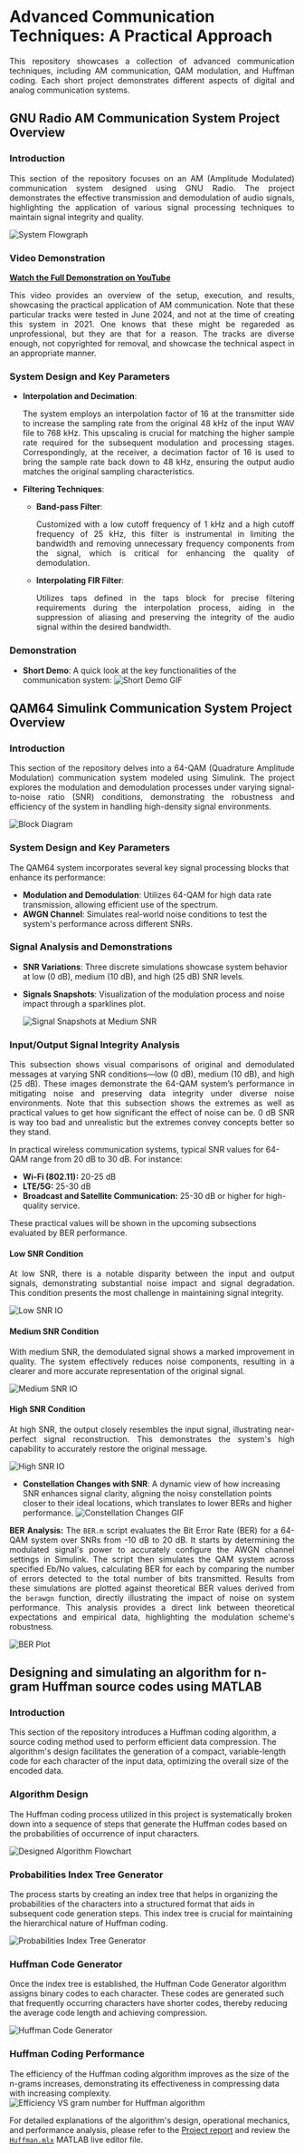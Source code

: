 # Advanced Communication Techniques: A Practical Approach
<p align="justify">This repository showcases a collection of advanced communication techniques, including AM communication, QAM modulation, and Huffman coding. Each short project demonstrates different aspects of digital and analog communication systems.
</p>

## GNU Radio AM Communication System Project Overview
### Introduction
<p align="justify">
This section of the repository focuses on an AM (Amplitude Modulated) communication system designed using GNU Radio. The project demonstrates the effective transmission and demodulation of audio signals, highlighting the application of various signal processing techniques to maintain signal integrity and quality.
</p>

![System Flowgraph](https://github.com/HashemRawashdeh/Advanced-Communication-Techniques--A-Practical-Approach/blob/main/AM_GNU%20Radio/SystemFlowgraph.png)
### Video Demonstration
**[Watch the Full Demonstration on YouTube](https://www.youtube.com/watch?v=IMwchtWIwZs)** <p align="justify">This video provides an overview of the setup, execution, and results, showcasing the practical application of AM communication. Note that these particular tracks were tested in June 2024, and not at the time of creating this system in 2021. One knows that these might be regareded as unprofessional, but they are that for a reason. The tracks are diverse enough, not copyrighted for removal, and showcase the technical aspect in an appropriate manner. </p>

### System Design and Key Parameters
- **Interpolation and Decimation**: <p align="justify">The system employs an interpolation factor of 16 at the transmitter side to increase the sampling rate from the original 48 kHz of the input WAV file to 768 kHz. This upscaling is crucial for matching the higher sample rate required for the subsequent modulation and processing stages. Correspondingly, at the receiver, a decimation factor of 16 is used to bring the sample rate back down to 48 kHz, ensuring the output audio matches the original sampling characteristics.</p>

- **Filtering Techniques**: 
  - **Band-pass Filter**: <p align="justify">Customized with a low cutoff frequency of 1 kHz and a high cutoff frequency of 25 kHz, this filter is instrumental in limiting the bandwidth and removing unnecessary frequency components from the signal, which is critical for enhancing the quality of demodulation.</p>
  - **Interpolating FIR Filter**: <p align="justify">Utilizes taps defined in the taps block for precise filtering requirements during the interpolation process, aiding in the suppression of aliasing and preserving the integrity of the audio signal within the desired bandwidth.</p>

### Demonstration
- **Short Demo**: A quick look at the key functionalities of the communication system:
  ![Short Demo GIF](https://github.com/HashemRawashdeh/Advanced-Communication-Techniques--A-Practical-Approach/blob/main/AM_GNU%20Radio/ShortestPossibleDemo.gif)
## QAM64 Simulink Communication System Project Overview

### Introduction
<p align="justify">
This section of the repository delves into a 64-QAM (Quadrature Amplitude Modulation) communication system modeled using Simulink. The project explores the modulation and demodulation processes under varying signal-to-noise ratio (SNR) conditions, demonstrating the robustness and efficiency of the system in handling high-density signal environments.
</p>

![Block Diagram](https://github.com/HashemRawashdeh/Advanced-Communication-Techniques--A-Practical-Approach/blob/main/QAM64_Simulink/BlockDiagram.png)

### System Design and Key Parameters
The QAM64 system incorporates several key signal processing blocks that enhance its performance:
- **Modulation and Demodulation**: Utilizes 64-QAM for high data rate transmission, allowing efficient use of the spectrum.
- **AWGN Channel**: Simulates real-world noise conditions to test the system's performance across different SNRs.

### Signal Analysis and Demonstrations
- **SNR Variations**: Three discrete simulations showcase system behavior at low (0 dB), medium (10 dB), and high (25 dB) SNR levels.
- **Signals Snapshots**: Visualization of the modulation process and noise impact through a sparklines plot.

  ![Signal Snapshots at Medium SNR](https://github.com/HashemRawashdeh/Advanced-Communication-Techniques--A-Practical-Approach/blob/main/QAM64_Simulink/SignalsMediumSNR.png)
### Input/Output Signal Integrity Analysis
<p align="justify">This subsection shows visual comparisons of original and demodulated messages at varying SNR conditions—low (0 dB), medium (10 dB), and high (25 dB). These images demonstrate the 64-QAM system’s performance in mitigating noise and preserving data integrity under diverse noise environments. Note that this subsection shows the extremes as well as practical values to get how significant the effect of noise can be. 0 dB SNR is way too bad and unrealistic but the extremes convey concepts better so they stand. 

In practical wireless communication systems, typical SNR values for 64-QAM range from 20 dB to 30 dB. For instance:
- **Wi-Fi (802.11):** 20-25 dB
- **LTE/5G:** 25-30 dB
- **Broadcast and Satellite Communication:** 25-30 dB or higher for high-quality service.

These practical values will be shown in the upcoming subsections evaluated by BER performance.</p>


#### Low SNR Condition
<p style="text-align: justify;">
At low SNR, there is a notable disparity between the input and output signals, demonstrating substantial noise impact and signal degradation. This condition presents the most challenge in maintaining signal integrity.
</p>

![Low SNR IO](https://github.com/HashemRawashdeh/Advanced-Communication-Techniques--A-Practical-Approach/blob/main/QAM64_Simulink/IOlowSNR.png)

#### Medium SNR Condition
<p style="text-align: justify;">
With medium SNR, the demodulated signal shows a marked improvement in quality. The system effectively reduces noise components, resulting in a clearer and more accurate representation of the original signal.
</p>

![Medium SNR IO](https://github.com/HashemRawashdeh/Advanced-Communication-Techniques--A-Practical-Approach/blob/main/QAM64_Simulink/IOmediumSNR.png)

#### High SNR Condition
<p style="text-align: justify;">
At high SNR, the output closely resembles the input signal, illustrating near-perfect signal reconstruction. This demonstrates the system's high capability to accurately restore the original message.
</p>

![High SNR IO](https://github.com/HashemRawashdeh/Advanced-Communication-Techniques--A-Practical-Approach/blob/main/QAM64_Simulink/IOhighSNR.png)

- **Constellation Changes with SNR**: A dynamic view of how increasing SNR enhances signal clarity, aligning the noisy constellation points closer to their ideal locations, which translates to lower BERs and higher performance.
  ![Constellation Changes GIF](https://github.com/HashemRawashdeh/Advanced-Communication-Techniques--A-Practical-Approach/blob/main/QAM64_Simulink/ConstellationChange.gif)

<p align="justify">
  <strong>BER Analysis:</strong> The <code>BER.m</code> script evaluates the Bit Error Rate (BER) for a 64-QAM system over SNRs from -10 dB to 20 dB. It starts by determining the modulated signal's power to accurately configure the AWGN channel settings in Simulink. The script then simulates the QAM system across specified Eb/No values, calculating BER for each by comparing the number of errors detected to the total number of bits transmitted. Results from these simulations are plotted against theoretical BER values derived from the <code>berawgn</code> function, directly illustrating the impact of noise on system performance. This analysis provides a direct link between theoretical expectations and empirical data, highlighting the modulation scheme's robustness.
</p>

  ![BER Plot](https://github.com/HashemRawashdeh/Advanced-Communication-Techniques--A-Practical-Approach/blob/main/QAM64_Simulink/BER.png)

## Designing and simulating an algorithm for n-gram Huffman source codes using MATLAB

### Introduction
This section of the repository introduces a Huffman coding algorithm, a source coding method used to perform efficient data compression. The algorithm's design facilitates the generation of a compact, variable-length code for each character of the input data, optimizing the overall size of the encoded data.

### Algorithm Design
The Huffman coding process utilized in this project is systematically broken down into a sequence of steps that generate the Huffman codes based on the probabilities of occurrence of input characters.

![Designed Algorithm Flowchart](https://github.com/HashemRawashdeh/Advanced-Communication-Techniques--A-Practical-Approach/blob/main/Huffman/DesignedAlgorithm.png)

### Probabilities Index Tree Generator
The process starts by creating an index tree that helps in organizing the probabilities of the characters into a structured format that aids in subsequent code generation steps. This index tree is crucial for maintaining the hierarchical nature of Huffman coding.

![Probabilities Index Tree Generator](https://github.com/HashemRawashdeh/Advanced-Communication-Techniques--A-Practical-Approach/blob/main/Huffman/IndexTreeGenerator.png)

### Huffman Code Generator
Once the index tree is established, the Huffman Code Generator algorithm assigns binary codes to each character. These codes are generated such that frequently occurring characters have shorter codes, thereby reducing the average code length and achieving compression.

![Huffman Code Generator](https://github.com/HashemRawashdeh/Advanced-Communication-Techniques--A-Practical-Approach/blob/main/Huffman/HuffmanCodeGenerator.png)

### Huffman Coding Performance
The efficiency of the Huffman coding algorithm improves as the size of the n-grams increases, demonstrating its effectiveness in compressing data with increasing complexity.
![Efficiency VS gram number for Huffman algorithm](https://github.com/HashemRawashdeh/Advanced-Communication-Techniques--A-Practical-Approach/blob/main/Huffman/EfficiencyVsGramNumber.png)

For detailed explanations of the algorithm's design, operational mechanics, and performance analysis, please refer to the [Project report](https://github.com/HashemRawashdeh/Advanced-Communication-Techniques--A-Practical-Approach/blob/main/Huffman/DigitalCommunicationsProject.pdf) and review the  [`Huffman.mlx`](https://github.com/HashemRawashdeh/Advanced-Communication-Techniques--A-Practical-Approach/blob/main/Huffman/Huffman.mlx) MATLAB live editor file.
